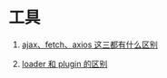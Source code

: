 # 工具

1. [ajax、fetch、axios 这三都有什么区别](https://github.com/kaisa911/DailyInterviewQuestion/blob/master/Answer/Tools/ajax、fetch、axios这三都有什么区别？.md)

2. [loader 和 plugin 的区别](https://github.com/kaisa911/DailyInterviewQuestion/blob/master/Answer/Tools/说一下loader和plugin的区别.md)

